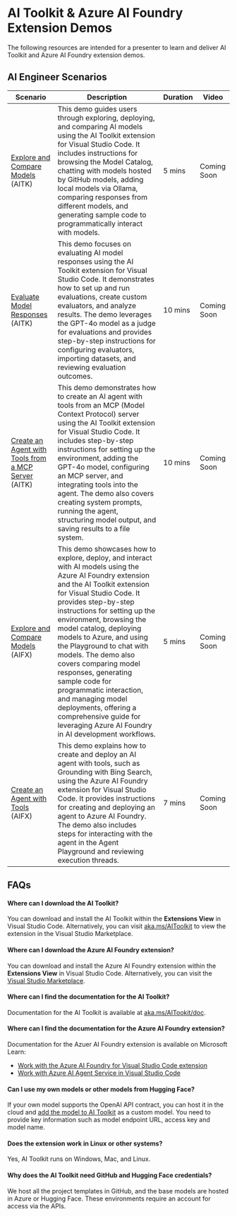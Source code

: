 # AI Toolkit & Azure AI Foundry Extension Demos

The following resources are intended for a presenter to learn and deliver AI Toolkit and Azure AI Foundry extension demos.

## AI Engineer Scenarios

|Scenario  |Description  |Duration  |Video  |
|---------|---------|---------|---------|
|[Explore and Compare Models](Extensions\AI-Toolkit-Extension\demo-aitk-explore-compare-models.md) (AITK)     | This demo guides users through exploring, deploying, and comparing AI models using the AI Toolkit extension for Visual Studio Code. It includes instructions for browsing the Model Catalog, chatting with models hosted by GitHub models, adding local models via Ollama, comparing responses from different models, and generating sample code to programmatically interact with models.        |  5 mins       |  Coming Soon      |
|[Evaluate Model Responses](Extensions\AI-Toolkit-Extension\demo-aitk-evaluate-model-responses.md) (AITK)    |  This demo focuses on evaluating AI model responses using the AI Toolkit extension for Visual Studio Code. It demonstrates how to set up and run evaluations, create custom evaluators, and analyze results. The demo leverages the GPT-4o model as a judge for evaluations and provides step-by-step instructions for configuring evaluators, importing datasets, and reviewing evaluation outcomes.       |  10 mins       |  Coming Soon        |
|[Create an Agent with Tools from a MCP Server](Extensions\AI-Toolkit-Extension\demo-aitk-create-agent-mcp-tools.md) (AITK)    |   This demo demonstrates how to create an AI agent with tools from an MCP (Model Context Protocol) server using the AI Toolkit extension for Visual Studio Code. It includes step-by-step instructions for setting up the environment, adding the GPT-4o model, configuring an MCP server, and integrating tools into the agent. The demo also covers creating system prompts, running the agent, structuring model output, and saving results to a file system.      |    10 mins     |  Coming Soon        |
|[Explore and Compare Models](Extensions\Azure-AI-Foundry-Extension\demo-aifx-explore-compare-models.md) (AIFX)     |    This demo showcases how to explore, deploy, and interact with AI models using the Azure AI Foundry extension and the AI Toolkit extension for Visual Studio Code. It provides step-by-step instructions for setting up the environment, browsing the model catalog, deploying models to Azure, and using the Playground to chat with models. The demo also covers comparing model responses, generating sample code for programmatic interaction, and managing model deployments, offering a comprehensive guide for leveraging Azure AI Foundry in AI development workflows.     |  5 mins       |   Coming Soon       |
|[Create an Agent with Tools](Extensions\Azure-AI-Foundry-Extension\demo-aifx-create-agent-tools.md) (AIFX)     |   This demo explains how to create and deploy an AI agent with tools, such as Grounding with Bing Search, using the Azure AI Foundry extension for Visual Studio Code. It provides instructions for creating and deploying an agent to Azure AI Foundry. The demo also includes steps for interacting with the agent in the Agent Playground and reviewing execution threads.      |   7 mins      |  Coming Soon       |

## FAQs

#### Where can I download the AI Toolkit?
You can download and install the AI Toolkit within the **Extensions View** in Visual Studio Code. Alternatively, you can visit [aka.ms/AIToolkit](https://aka.ms/AIToolkit) to view the extension in the Visual Studio Marketplace.

#### Where can I download the Azure AI Foundry extension?
You can download and install the Azure AI Foundry extension within the **Extensions View** in Visual Studio Code. Alternatively, you can visit the [Visual Studio Marketplace](https://marketplace.visualstudio.com/items?itemName=TeamsDevApp.vscode-ai-foundry).

#### Where can I find the documentation for the AI Toolkit?
Documentation for the AI Toolkit is available at [aka.ms/AITookit/doc](https://aka.ms/AIToolkit/doc).

#### Where can I find the documentation for the Azure AI Foundry extension?
Documentation for the Azuer AI Foundry extension is available on Microsoft Learn:
- [Work with the  Azure AI Foundry for Visual Studio Code extension](aka.ms/aif-vscode-doc)
- [Work with Azure AI Agent Service in Visual Studio Code](aka.ms/aif-vscode-agent-doc)

#### Can I use my own models or other models from Hugging Face?
If your own model supports the OpenAI API contract, you can host it in the cloud and [add the model to AI Toolkit](https://code.visualstudio.com/docs/intelligentapps/models) as a custom model. You need to provide key information such as model endpoint URL, access key and model name.

#### Does the extension work in Linux or other systems?
Yes, AI Toolkit runs on Windows, Mac, and Linux.

#### Why does the AI Toolkit need GitHub and Hugging Face credentials?
We host all the project templates in GitHub, and the base models are hosted in Azure or Hugging Face. These environments require an account for access via the APIs.
